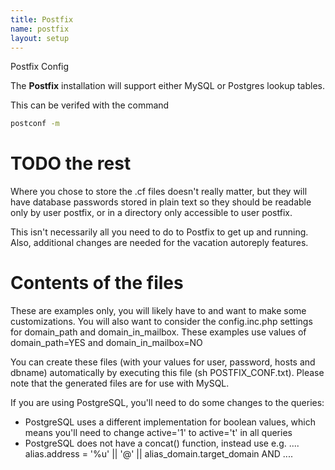 ```yaml
---
title: Postfix
name: postfix
layout: setup
---
```


Postfix Config


The **Postfix** installation will support either MySQL or Postgres lookup tables.

This can be verifed  with the command

```bash
postconf -m
```

# TODO the rest

Where you chose to store the .cf files doesn't really matter, but they will
have database passwords stored in plain text so they should be readable only
by user postfix, or in a directory only accessible to user postfix.

This isn't necessarily all you need to do to Postfix to get up and
running.  Also, additional changes are needed for the vacation
autoreply features.

# Contents of the files

These are examples only, you will likely have to and want to make some
customizations.  You will also want to consider the config.inc.php
settings for domain_path and domain_in_mailbox.  These examples
use values of domain_path=YES and domain_in_mailbox=NO

You can create these files (with your values for user, password, hosts and
dbname) automatically by executing this file (sh POSTFIX_CONF.txt).
Please note that the generated files are for use with MySQL. 

If you are using PostgreSQL, you'll need to do some changes to the queries:
- PostgreSQL uses a different implementation for boolean values, which means 
  you'll need to change  active='1'  to  active='t'  in all queries
- PostgreSQL does not have a concat() function, instead use e.g. 
  .... alias.address = '%u' || '@' || alias_domain.target_domain AND ....